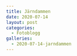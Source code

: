 ```yaml
---
title: Järndammen
date: 2020-07-14
layout: post
categories:
  - Fotoblogg
galleries:
  - 2020-07-14-jarndammen
---
```

